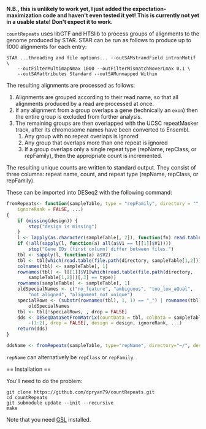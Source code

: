 **N.B., this is unlikely to work yet, I just added the expectation-maximization code and haven't even tested it yet!**
**This is currently not yet in a usable state! Don't expect it to work.**

`countRepeats` uses libGTF and HTSlib to process groups of alignments to the genome produced by STAR. STAR can be run as follows to produce up to 1000 alignments for each entry:

    STAR ...threading and file options... --outSAMstrandField intronMotif \
        --outFilterMultimapNmax 1000 --outFilterMismatchNoverLmax 0.1 \
        --outSAMattributes Standard --outSAMunmapped Within

The resulting alignments are processed as follows:

1. Alignments are grouped according to their read name, so that all alignments produced by a read are processed at once.
2. If any alignment from a group overlaps a gene (technically an `exon`) then the entire group is excluded from further analysis.
3. The remaining groups are then overlapped with the UCSC repeatMasker track, after its chromosome names have been converted to Ensembl.
    1. Any group with no repeat overlaps is ignored
    2. Any group that overlaps more than one repeat is ignored
    3. If a group overlaps only a single repeat type (repName, repClass, or repFamily), then the appropriate count is incremented.

The resulting unique counts are written to standard output. They consist of three columns: repeat name, count, and repeat type (repName, repClass, or repFamily).

These can be imported into DESeq2 with the following command:

```r
fromRepeats<- function(sampleTable, type = "repFamily", directory = "", design,
    ignoreRank = FALSE, ...)
{
    if (missing(design)) {
        stop("design is missing")
    }
    l <- lapply(as.character(sampleTable[, 2]), function(fn) read.table(file.path(directory, fn)))
    if (!all(sapply(l, function(a) all(a$V1 == l[[1]]$V1))))
        stop("Gene IDs (first column) differ between files.")
    tbl <- sapply(l, function(a) a$V2)
    tbl <- tbl[which(read.table(file.path(directory, sampleTable[1,2]))[,3] == type),]
    colnames(tbl) <- sampleTable[, 1]
    rownames(tbl) <- l[[1]]$V1[which(read.table(file.path(directory,
        sampleTable[1,2]))[,3] == type)]
    rownames(sampleTable) <- sampleTable[, 1]
    oldSpecialNames <- c("no_feature", "ambiguous", "too_low_aQual",
        "not_aligned", "alignment_not_unique")
    specialRows <- (substr(rownames(tbl), 1, 1) == "_") | rownames(tbl) %in%
        oldSpecialNames
    tbl <- tbl[!specialRows, , drop = FALSE]
    dds <- DESeqDataSetFromMatrix(countData = tbl, colData = sampleTable[,
        -(1:2), drop = FALSE], design = design, ignoreRank, ...)
    return(dds)
}

ddsName <- fromRepeats(sampleTable, type="repName", directory="~/", design=~Group)
```

`repName` can alternatively be `repClass` or `repFamily`.

== Installation ==

You'll need to do the problem:

    git clone https://github.com/dpryan79/countRepeats.git
    cd countRepeats
    git submodule update --init --recursive
    make

Note that you need [GSL](http://www.gnu.org/software/gsl/) installed.
